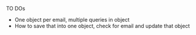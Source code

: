 TO DOs

* One object per email, multiple queries in object
* How to save that into one object, check for email and update that object
